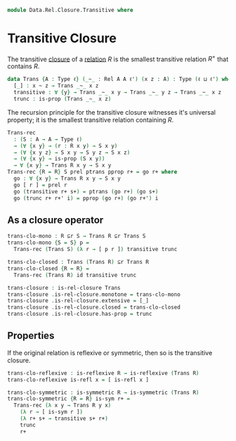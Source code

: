 <!--
```agda
open import 1Lab.Prelude
open import Data.Sum

open import Data.Rel.Base
open import Data.Rel.Closure.Base
```
-->

```agda
module Data.Rel.Closure.Transitive where
```

<!--
```agda
private variable
  ℓ ℓ' ℓ'' : Level
  A B X : Type ℓ
  R R' S : A → A → Type ℓ
```
-->

# Transitive Closure

The transitive [closure] of a [relation] $R$ is the smallest transitive
relation $R^{+}$ that contains $R$.

[relation]: Data.Rel.Base.html
[closure]: Data.Rel.Closure.html

```agda
data Trans {A : Type ℓ} (_~_ : Rel A A ℓ') (x z : A) : Type (ℓ ⊔ ℓ') where
  [_] : x ~ z → Trans _~_ x z
  transitive : ∀ {y} → Trans _~_ x y → Trans _~_ y z → Trans _~_ x z
  trunc : is-prop (Trans _~_ x z)
```

<!--
```agda
instance
  Trans-H-Level : ∀ {x y} {n} → H-Level (Trans R x y) (suc n)
  Trans-H-Level = prop-instance trunc

Trans-elim
  : (P : ∀ (x y : A) → Trans R x y → Type ℓ)
  → (∀ {x y} → (r : R x y) → P x y [ r ])
  → (∀ {x y z} → (r+ : Trans R x y) → (s+ : Trans R y z)
     → P x y r+ → P y z s+
     → P x z (transitive r+ s+))
  → (∀ {x y} → (r+ : Trans R x y) → is-prop (P x y r+))
  → ∀ {x y} → (r+ : Trans R x y) → P x y r+
Trans-elim {R = R} P prel ptrans pprop r+ = go r+ where
  go : ∀ {x y} → (r+ : Trans R x y) → P x y r+
  go [ r ] = prel r
  go (transitive r+ s+) = ptrans r+ s+ (go r+) (go s+)
  go (trunc r+ r+' i) =
    is-prop→pathp (λ i → pprop (trunc r+ r+' i)) (go r+) (go r+') i
```
-->

The recursion principle for the transitive closure witnesses it's
universal property; it is the smallest transitive relation containing $R$.

```agda
Trans-rec
  : (S : A → A → Type ℓ)
  → (∀ {x y} → (r : R x y) → S x y)
  → (∀ {x y z} → S x y → S y z → S x z)
  → (∀ {x y} → is-prop (S x y))
  → ∀ {x y} → Trans R x y → S x y
Trans-rec {R = R} S prel ptrans pprop r+ = go r+ where
  go : ∀ {x y} → Trans R x y → S x y
  go [ r ] = prel r
  go (transitive r+ s+) = ptrans (go r+) (go s+)
  go (trunc r+ r+' i) = pprop (go r+) (go r+') i
```

## As a closure operator

```agda
trans-clo-mono : R ⊆r S → Trans R ⊆r Trans S
trans-clo-mono {S = S} p =
  Trans-rec (Trans S) (λ r → [ p r ]) transitive trunc

trans-clo-closed : Trans (Trans R) ⊆r Trans R
trans-clo-closed {R = R} =
  Trans-rec (Trans R) id transitive trunc

trans-closure : is-rel-closure Trans
trans-closure .is-rel-closure.monotone = trans-clo-mono
trans-closure .is-rel-closure.extensive = [_]
trans-closure .is-rel-closure.closed = trans-clo-closed
trans-closure .is-rel-closure.has-prop = trunc
```

## Properties

If the original relation is reflexive or symmetric, then so is the
transitive closure.

```agda
trans-clo-reflexive : is-reflexive R → is-reflexive (Trans R)
trans-clo-reflexive is-refl x = [ is-refl x ]

trans-clo-symmetric : is-symmetric R → is-symmetric (Trans R)
trans-clo-symmetric {R = R} is-sym r+ =
  Trans-rec (λ x y → Trans R y x)
    (λ r → [ is-sym r ])
    (λ r+ s+ → transitive s+ r+)
    trunc
    r+
```
